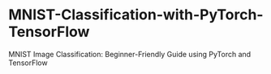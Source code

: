 # MNIST-Classification-with-PyTorch-TensorFlow
MNIST Image Classification: Beginner-Friendly Guide using PyTorch and TensorFlow

